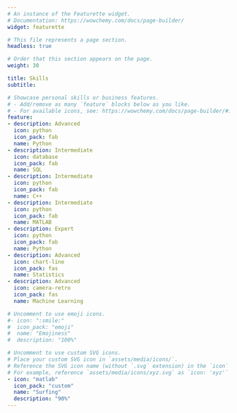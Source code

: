 ```yaml
---
# An instance of the Featurette widget.
# Documentation: https://wowchemy.com/docs/page-builder/
widget: featurette

# This file represents a page section.
headless: true

# Order that this section appears on the page.
weight: 30

title: Skills
subtitle:

# Showcase personal skills or business features.
# - Add/remove as many `feature` blocks below as you like.
# - For available icons, see: https://wowchemy.com/docs/page-builder/#icons
feature:
- description: Advanced
  icon: python
  icon_pack: fab
  name: Python
- description: Intermediate
  icon: database
  icon_pack: fab
  name: SQL
- description: Intermediate
  icon: python
  icon_pack: fab
  name: C++
- description: Intermediate
  icon: python
  icon_pack: fab
  name: MATLAB
- description: Expert
  icon: python
  icon_pack: fab
  name: Python
- description: Advanced
  icon: chart-line
  icon_pack: fas
  name: Statistics
- description: Advanced
  icon: camera-retro
  icon_pack: fas
  name: Machine Learning

# Uncomment to use emoji icons.
#- icon: ":smile:"
#  icon_pack: "emoji"
#  name: "Emojiness"
#  description: "100%"  

# Uncomment to use custom SVG icons.
# Place your custom SVG icon in `assets/media/icons/`.
# Reference the SVG icon name (without `.svg` extension) in the `icon` field.
# For example, reference `assets/media/icons/xyz.svg` as `icon: 'xyz'`
- icon: "matlab"
  icon_pack: "custom"
  name: "Surfing"
  description: "90%"
---
```


